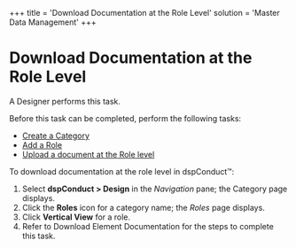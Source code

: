 +++
title = 'Download Documentation at the Role Level'
solution = 'Master Data Management'
+++

# Download Documentation at the Role Level

A Designer performs this task.

Before this task can be completed, perform the following tasks:

  - [Create a Category](Create_a_Category)
  - [Add a Role](Add_a_Role)
  - [Upload a document at the Role
    level](Upload_Documentation_at_the_Role_Level)

To download documentation at the role level in dspConduct™:

1.  Select **dspConduct \> Design** in the *Navigation* pane; the
    Category page displays.
2.  Click the **Roles** icon for a category name; the *Roles* page
    displays.
3.  Click **Vertical View** for a role.
4.  Refer to
    <span id="Download Element Documentation" class="popUpLink">Download
    Element Documentation</span> for the steps to complete this task.

